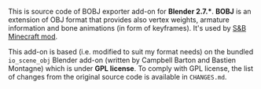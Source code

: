This is source code of BOBJ exporter add-on for **Blender 2.7.\***. **BOBJ** is an extension of OBJ format that provides also vertex weights, armature information and bone animations (in form of keyframes). It's used by [S&B Minecraft mod](https://github.com/mchorse/snb).

This add-on is based (i.e. modified to suit my format needs) on the bundled `io_scene_obj` Blender add-on (written by Campbell Barton and Bastien Montagne) which is under **GPL license**. To comply with GPL license, the list of changes from the original source code is available in `CHANGES.md`. 